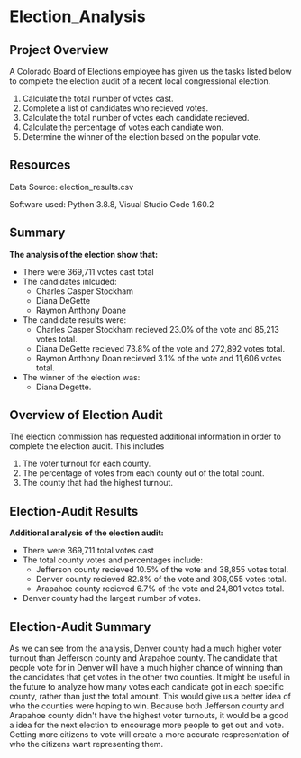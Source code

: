 # Election_Analysis

## Project Overview
A Colorado Board of Elections employee has given us the tasks listed below to complete the election audit of a recent local congressional election.

1. Calculate the total number of votes cast.
2. Complete a list of candidates who recieved votes.
3. Calculate the total number of votes each candidate recieved.
4. Calculate the percentage of votes each candiate won.
5. Determine the winner of the election based on the popular vote.

## Resources
Data Source: election_results.csv

Software used: Python 3.8.8, Visual Studio Code 1.60.2

## Summary
**The analysis of the election show that:**
- There were 369,711 votes cast total
- The candidates inlcuded:
  - Charles Casper Stockham
  - Diana DeGette
  - Raymon Anthony Doane
- The candidate results were:
  - Charles Casper Stockham recieved 23.0% of the vote and 85,213 votes total.
  - Diana DeGette recieved 73.8% of the vote and 272,892 votes total.
  - Raymon Anthony Doan recieved 3.1% of the vote and 11,606 votes total.
- The winner of the election was:
  - Diana Degette.

## Overview of Election Audit
The election commission has requested additional information in order to complete the election audit. This includes

1. The voter turnout for each county.
2. The percentage of votes from each county out of the total count.
3. The county that had the highest turnout.

## Election-Audit Results
**Additional analysis of the election audit:**
- There were 369,711 total votes cast
- The total county votes and percentages include:
  - Jefferson county recieved 10.5% of the vote and 38,855 votes total.
  - Denver county recieved 82.8% of the vote and 306,055 votes total.
  - Arapahoe county recieved 6.7% of the vote and 24,801 votes total.
- Denver county had the largest number of votes.

## Election-Audit Summary
As we can see from the analysis, Denver county had a much higher voter turnout than Jefferson county and Arapahoe county. The candidate that people vote for in Denver will have a much higher chance of winning than the candidates that get votes in the other two counties. It might be useful in the future to analyze how many votes each candidate got in each specific county, rather than just the total amount. This would give us a better idea of who the counties were hoping to win. Because both Jefferson county and Arapahoe county didn't have the highest voter turnouts, it would be a good a idea for the next election to encourage more people to get out and vote. Getting more citizens to vote will create a more accurate respresentation of who the citizens want representing them.
